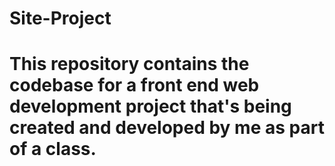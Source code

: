 # Site-Project

# This repository contains the codebase for a front end web development project that's being created and developed by me as part of a class.
